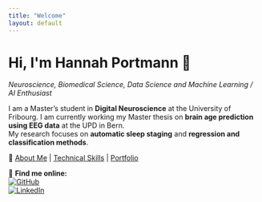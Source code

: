 ```yaml
---
title: "Welcome"
layout: default
---
```


# Hi, I'm Hannah Portmann 👋  
_Neuroscience, Biomedical Science, Data Science and Machine Learning / AI Enthusiast_

I am a Master’s student in **Digital Neuroscience** at the University of Fribourg.
I am currently working my Master thesis on **brain age prediction using EEG data** at the UPD in Bern.  
My research focuses on **automatic sleep staging** and **regression and classification methods**.  

📌 [About Me](about.md) | [Technical Skills](skills.md) | [Portfolio](portfolio.md)  

🔗 **Find me online:**  
[![GitHub](https://img.shields.io/badge/GitHub-%2312100E.svg?style=flat&logo=github&logoColor=white)](https://github.com/portmannh)  
[![LinkedIn](https://img.shields.io/badge/LinkedIn-%230077B5.svg?style=flat&logo=linkedin&logoColor=white)](
https://www.linkedin.com/in/hannah-portmann/)  
